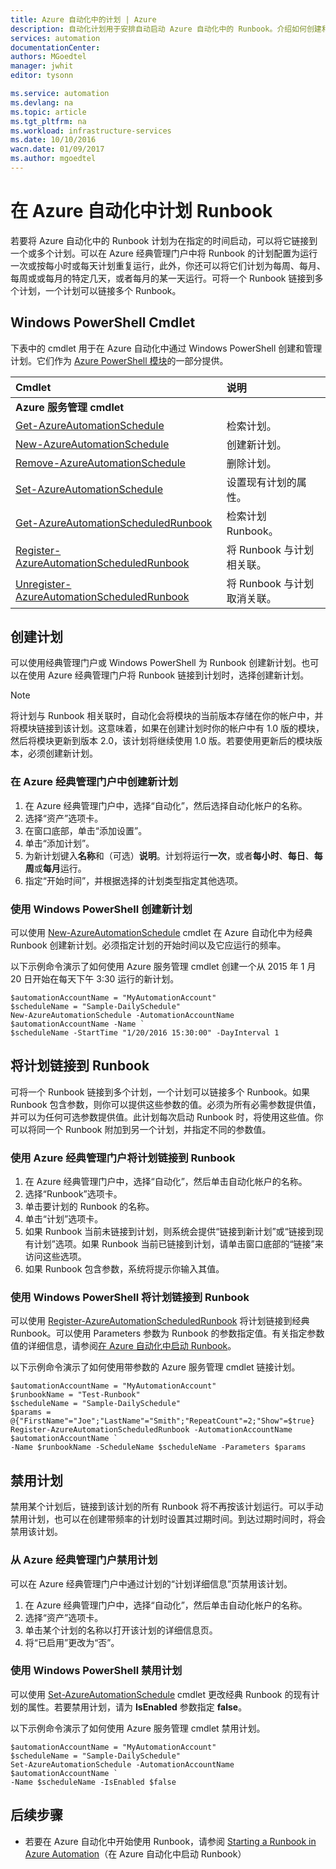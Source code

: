 ```yaml
---
title: Azure 自动化中的计划 | Azure
description: 自动化计划用于安排自动启动 Azure 自动化中的 Runbook。介绍如何创建和管理计划，以便在特定的时间或按重复计划自动启动 Runbook。
services: automation
documentationCenter: 
authors: MGoedtel
manager: jwhit
editor: tysonn

ms.service: automation
ms.devlang: na
ms.topic: article
ms.tgt_pltfrm: na
ms.workload: infrastructure-services
ms.date: 10/10/2016
wacn.date: 01/09/2017
ms.author: mgoedtel
---
```


# 在 Azure 自动化中计划 Runbook

若要将 Azure 自动化中的 Runbook 计划为在指定的时间启动，可以将它链接到一个或多个计划。可以在 Azure 经典管理门户中将 Runbook 的计划配置为运行一次或按每小时或每天计划重复运行，此外，你还可以将它们计划为每周、每月、每周或或每月的特定几天，或者每月的某一天运行。可将一个 Runbook 链接到多个计划，一个计划可以链接多个 Runbook。

## Windows PowerShell Cmdlet

下表中的 cmdlet 用于在 Azure 自动化中通过 Windows PowerShell 创建和管理计划。它们作为 [Azure PowerShell 模块](https://docs.microsoft.com/powershell/azureps-cmdlets-docs)的一部分提供。

|Cmdlet|说明|
|:---|:---|
|**Azure 服务管理 cmdlet**||
|[Get-AzureAutomationSchedule](http://msdn.microsoft.com/zh-cn/library/dn690274.aspx)|检索计划。|
|[New-AzureAutomationSchedule](http://msdn.microsoft.com/zh-cn/library/dn690271.aspx)|创建新计划。|
|[Remove-AzureAutomationSchedule](http://msdn.microsoft.com/zh-cn/library/dn690279.aspx)|删除计划。|
|[Set-AzureAutomationSchedule](http://msdn.microsoft.com/zh-cn/library/dn690270.aspx)|设置现有计划的属性。|
|[Get-AzureAutomationScheduledRunbook](http://msdn.microsoft.com/zh-cn/library/dn913778.aspx)|检索计划 Runbook。|
|[Register-AzureAutomationScheduledRunbook](http://msdn.microsoft.com/zh-cn/library/dn690265.aspx)|将 Runbook 与计划相关联。|
|[Unregister-AzureAutomationScheduledRunbook](http://msdn.microsoft.com/zh-cn/library/dn690273.aspx)|将 Runbook 与计划取消关联。|

## 创建计划

可以使用经典管理门户或 Windows PowerShell 为 Runbook 创建新计划。也可以在使用 Azure 经典管理门户将 Runbook 链接到计划时，选择创建新计划。

>[!NOTE]
> 将计划与 Runbook 相关联时，自动化会将模块的当前版本存储在你的帐户中，并将模块链接到该计划。这意味着，如果在创建计划时你的帐户中有 1.0 版的模块，然后将模块更新到版本 2.0，该计划将继续使用 1.0 版。若要使用更新后的模块版本，必须创建新计划。

### 在 Azure 经典管理门户中创建新计划

1. 在 Azure 经典管理门户中，选择“自动化”，然后选择自动化帐户的名称。
1. 选择“资产”选项卡。
1. 在窗口底部，单击“添加设置”。
1. 单击“添加计划”。
1. 为新计划键入**名称**和（可选）**说明**。计划将运行**一次**，或者**每小时**、**每日**、**每周**或**每月**运行。
1. 指定“开始时间”，并根据选择的计划类型指定其他选项。

### 使用 Windows PowerShell 创建新计划

可以使用 [New-AzureAutomationSchedule](http://msdn.microsoft.com/zh-cn/library/azure/dn690271.aspx) cmdlet 在 Azure 自动化中为经典 Runbook 创建新计划。必须指定计划的开始时间以及它应运行的频率。

以下示例命令演示了如何使用 Azure 服务管理 cmdlet 创建一个从 2015 年 1 月 20 日开始在每天下午 3:30 运行的新计划。

    $automationAccountName = "MyAutomationAccount"
    $scheduleName = "Sample-DailySchedule"
    New-AzureAutomationSchedule -AutomationAccountName $automationAccountName -Name `
    $scheduleName -StartTime "1/20/2016 15:30:00" -DayInterval 1

## 将计划链接到 Runbook

可将一个 Runbook 链接到多个计划，一个计划可以链接多个 Runbook。如果 Runbook 包含参数，则你可以提供这些参数的值。必须为所有必需参数提供值，并可以为任何可选参数提供值。此计划每次启动 Runbook 时，将使用这些值。你可以将同一个 Runbook 附加到另一个计划，并指定不同的参数值。

### 使用 Azure 经典管理门户将计划链接到 Runbook

1. 在 Azure 经典管理门户中，选择“自动化”，然后单击自动化帐户的名称。
2. 选择“Runbook”选项卡。
3. 单击要计划的 Runbook 的名称。
4. 单击“计划”选项卡。
5. 如果 Runbook 当前未链接到计划，则系统会提供“链接到新计划”或“链接到现有计划”选项。如果 Runbook 当前已链接到计划，请单击窗口底部的“链接”来访问这些选项。
6. 如果 Runbook 包含参数，系统将提示你输入其值。

### 使用 Windows PowerShell 将计划链接到 Runbook

可以使用 [Register-AzureAutomationScheduledRunbook](http://msdn.microsoft.com/zh-cn/library/azure/dn690265.aspx) 将计划链接到经典 Runbook。可以使用 Parameters 参数为 Runbook 的参数指定值。有关指定参数值的详细信息，请参阅[在 Azure 自动化中启动 Runbook](./automation-starting-a-runbook.md)。

以下示例命令演示了如何使用带参数的 Azure 服务管理 cmdlet 链接计划。

    $automationAccountName = "MyAutomationAccount"
    $runbookName = "Test-Runbook"
    $scheduleName = "Sample-DailySchedule"
    $params = @{"FirstName"="Joe";"LastName"="Smith";"RepeatCount"=2;"Show"=$true}
    Register-AzureAutomationScheduledRunbook -AutomationAccountName $automationAccountName `
    -Name $runbookName -ScheduleName $scheduleName -Parameters $params

## 禁用计划

禁用某个计划后，链接到该计划的所有 Runbook 将不再按该计划运行。可以手动禁用计划，也可以在创建带频率的计划时设置其过期时间。到达过期时间时，将会禁用该计划。

### 从 Azure 经典管理门户禁用计划

可以在 Azure 经典管理门户中通过计划的“计划详细信息”页禁用该计划。

1. 在 Azure 经典管理门户中，选择“自动化”，然后单击自动化帐户的名称。
1. 选择“资产”选项卡。
1. 单击某个计划的名称以打开该计划的详细信息页。
2. 将“已启用”更改为“否”。

### 使用 Windows PowerShell 禁用计划

可以使用 [Set-AzureAutomationSchedule](http://msdn.microsoft.com/zh-cn/library/azure/dn690270.aspx) cmdlet 更改经典 Runbook 的现有计划的属性。若要禁用计划，请为 **IsEnabled** 参数指定 **false**。

以下示例命令演示了如何使用 Azure 服务管理 cmdlet 禁用计划。

    $automationAccountName = "MyAutomationAccount"
    $scheduleName = "Sample-DailySchedule"
    Set-AzureAutomationSchedule -AutomationAccountName $automationAccountName `
    -Name $scheduleName -IsEnabled $false

## 后续步骤

- 若要在 Azure 自动化中开始使用 Runbook，请参阅 [Starting a Runbook in Azure Automation](./automation-starting-a-runbook.md)（在 Azure 自动化中启动 Runbook）

<!---HONumber=Mooncake_Quality_Review_0104_2017-->
